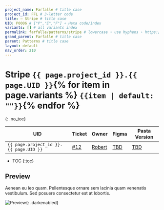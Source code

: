 ```yaml
---
project_name: Farfalle # title case
project_id: FFL # 3-letter code 
title: — Stripe # title case
UID: P0006 # ["P","E","F"] + Hexa code/index
variants: [] # all variants index
permalink: farfalle/patterns/stripe # lowercase + use hyphens › https://tinyurl.com/27kmc4rb
grand_parent: Farfalle # title case
parent: Patterns # title case
layout: default
nav_order: 210
---
```


# Stripe&nbsp;`{{ page.project_id }}.{{ page.UID }}`{% for item in page.variants %}&nbsp;`{{item | default: ""}}`{% endfor %}
{: .no_toc}

| UID | Ticket | Owner | Figma | Pasta Version |
|---|---|---|---|---|
|`{{ page.project_id }}.{{ page.UID }}`|[&#35;12](https://github.com/yummly/pasta/issues/12)|[Robert](https://github.com/robert-ANML)|[TBD](https://www.figma.com/file/le9hbXPWmA55qUA7a7otgH)|[TBD](https://github.com/yummly/pasta/releases)|

- TOC
{:toc}

## Preview

Aenean eu leo quam. Pellentesque ornare sem lacinia quam venenatis vestibulum. Sed posuere consectetur est at lobortis.

![Preview]({{site.baseurl}}/assets/projects/{{page.project_id}}/images/YPL-DOC-imgPlaceholder-Full.png){: .darkenabled}
